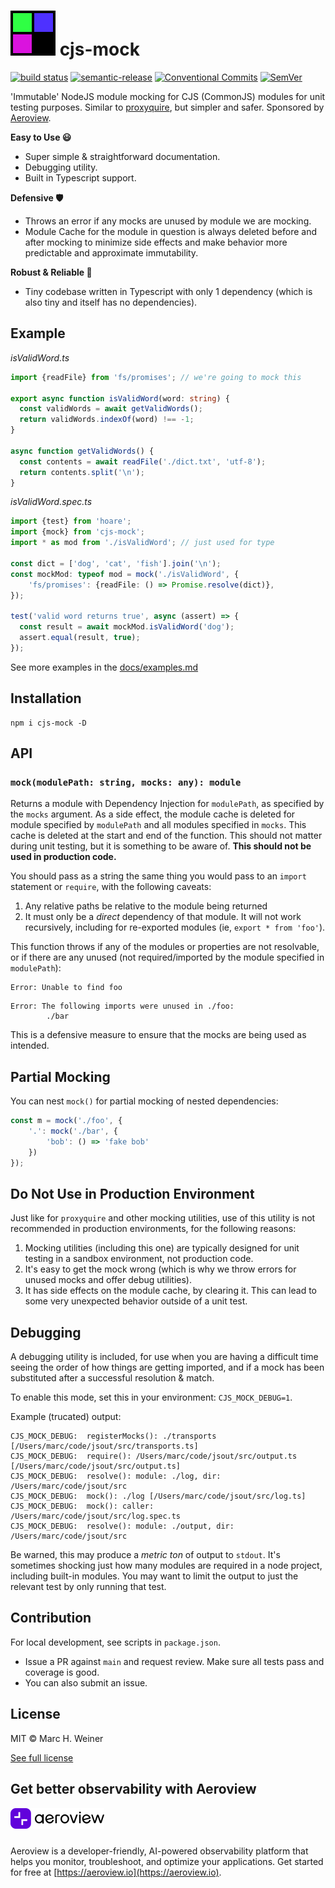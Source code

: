 # <img src="docs/cjs-mock-icon.svg"> cjs-mock

[![build status](https://github.com/mhweiner/cjs-mock/actions/workflows/release.yml/badge.svg)](https://github.com/mhweiner/cjs-mock/actions)
[![semantic-release](https://img.shields.io/badge/semantic--release-e10079?logo=semantic-release)](https://github.com/semantic-release/semantic-release)
[![Conventional Commits](https://img.shields.io/badge/Conventional%20Commits-1.0.0-yellow.svg)](https://conventionalcommits.org)
[![SemVer](https://img.shields.io/badge/SemVer-2.0.0-blue)]()

'Immutable' NodeJS module mocking for CJS (CommonJS) modules for unit testing purposes. Similar to [proxyquire](https://www.npmjs.com/package/proxyquire), but simpler and safer. Sponsored by [Aeroview](https://aeroview.io).

**Easy to Use 😃**
- Super simple & straightforward documentation.
- Debugging utility.
- Built in Typescript support.

**Defensive 🛡**
- Throws an error if any mocks are unused by module we are mocking.
- Module Cache for the module in question is always deleted before and after mocking to minimize side effects and make behavior more predictable and approximate immutability.

**Robust & Reliable 💪**
- Tiny codebase written in Typescript with only 1 dependency (which is also tiny and itself has no dependencies).

## Example

_isValidWord.ts_
```typescript
import {readFile} from 'fs/promises'; // we're going to mock this

export async function isValidWord(word: string) {
  const validWords = await getValidWords();
  return validWords.indexOf(word) !== -1;
}

async function getValidWords() {
  const contents = await readFile('./dict.txt', 'utf-8');
  return contents.split('\n');
}
```
_isValidWord.spec.ts_
```typescript
import {test} from 'hoare';
import {mock} from 'cjs-mock';
import * as mod from './isValidWord'; // just used for type

const dict = ['dog', 'cat', 'fish'].join('\n');
const mockMod: typeof mod = mock('./isValidWord', {
    'fs/promises': {readFile: () => Promise.resolve(dict)},
});

test('valid word returns true', async (assert) => {
  const result = await mockMod.isValidWord('dog');
  assert.equal(result, true);
});
```

See more examples in the [docs/examples.md](examples.md)

## Installation

 ```console
 npm i cjs-mock -D
 ```

## API

### `mock(modulePath: string, mocks: any): module`

Returns a module with Dependency Injection for `modulePath`, as specified by the `mocks` argument. As a side effect, the module cache is deleted for module specified by `modulePath` and all modules specified in `mocks`. This cache is deleted at the start and end of the function. This should not matter during unit testing, but it is something to be aware of. **This should not be used in production code.**

You should pass as a string the same thing you would pass to an `import` statement or `require`, with the following caveats:

1. Any relative paths be relative to the module being returned
2. It must only be a _direct_ dependency of that module. It will not work recursively, including for re-exported modules (ie, `export * from 'foo'`).

This function throws if any of the modules or properties are not resolvable, or if there are any unused (not required/imported by the module specified in `modulePath`):
```
Error: Unable to find foo
```
```
Error: The following imports were unused in ./foo: 
        ./bar
```

This is a defensive measure to ensure that the mocks are being used as intended.

## Partial Mocking

You can nest `mock()` for partial mocking of nested dependencies:

```typescript
const m = mock('./foo', {
    '.': mock('./bar', {
        'bob': () => 'fake bob'
    })
});
```

## Do Not Use in Production Environment

Just like for `proxyquire` and other mocking utilities, use of this utility is not recommended in production environments, for the following reasons:

1. Mocking utilities (including this one) are typically designed for unit testing in a sandbox environment, not production code.
2. It's easy to get the mock wrong (which is why we throw errors for unused mocks and offer debug utilities).
3. It has side effects on the module cache, by clearing it. This can lead to some very unexpected behavior outside of a unit test.

## Debugging

A debugging utility is included, for use when you are having a difficult time seeing the order of how things are getting imported, and if a mock has been substituted after a successful resolution & match.

To enable this mode, set this in your environment: `CJS_MOCK_DEBUG=1`.

Example (trucated) output:

```console
CJS_MOCK_DEBUG:  registerMocks(): ./transports [/Users/marc/code/jsout/src/transports.ts]
CJS_MOCK_DEBUG:  require(): /Users/marc/code/jsout/src/output.ts [/Users/marc/code/jsout/src/output.ts]
CJS_MOCK_DEBUG:  resolve(): module: ./log, dir: /Users/marc/code/jsout/src
CJS_MOCK_DEBUG:  mock(): ./log [/Users/marc/code/jsout/src/log.ts]
CJS_MOCK_DEBUG:  mock(): caller: /Users/marc/code/jsout/src/log.spec.ts
CJS_MOCK_DEBUG:  resolve(): module: ./output, dir: /Users/marc/code/jsout/src
```

Be warned, this may produce a *metric ton* of output to `stdout`. It's sometimes shocking just how many modules are required in a node project, including built-in modules. You may want to limit the output to just the relevant test by only running that test.

## Contribution

For local development, see scripts in `package.json`.

- Issue a PR against `main` and request review. Make sure all tests pass and coverage is good.
- You can also submit an issue.

## License

MIT &copy; Marc H. Weiner

[See full license](LICENSE)

## Get better observability with Aeroview

<picture>
    <source srcset="docs/aeroview-logo-lockup.svg" media="(prefers-color-scheme: dark)">
    <source srcset="docs/aeroview-logo-lockup-dark.svg" media="(prefers-color-scheme: light)">
    <img src="docs/aeroview-logo-lockup-dark.svg" alt="Logo" style="max-width: 150px;margin: 0 0 10px">
</picture>

Aeroview is a developer-friendly, AI-powered observability platform that helps you monitor, troubleshoot, and optimize your applications. Get started for free at [https://aeroview.io](https://aeroview.io).